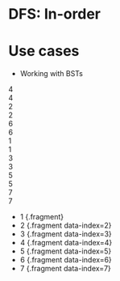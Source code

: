 # DFS: In-order

# Use cases

* Working with BSTs

<div class="row">
<div class="cell-5">


<div class="row mb-2">
<div class="node" id="dfs-in-example-1">
<div class="node-inner fragment fragment-dn" data-style="out-in" data-index="4">
4
</div>
<div class="node-inner fragment fragment-dn background-green" data-style="in-out" data-index="4">
4
</div>
</div>
</div>

<div class="row mb-2">
<div></div>
<div class="node" id="dfs-in-example-2">
<div class="node-inner fragment fragment-dn" data-style="out-in" data-index="2">
2
</div>
<div class="node-inner fragment fragment-dn background-green" data-style="in-out" data-index="2">
2
</div>
</div>
<div class="node" id="dfs-in-example-3">
<div class="node-inner fragment fragment-dn" data-style="out-in" data-index="6">
6
</div>
<div class="node-inner fragment fragment-dn background-green" data-style="in-out" data-index="6">
6
</div>
</div>
<div></div>
</div>

<div class="row mb-2" >
<div class="node" id="dfs-in-example-4">
<div class="node-inner fragment fragment-dn" data-style="out-in" data-index="1">
1
</div>
<div class="node-inner fragment fragment-dn background-green" data-style="in-out" data-index="1">
1
</div>
</div>
<div class="node" id="dfs-in-example-5">
<div class="node-inner fragment fragment-dn" data-style="out-in" data-index="3">
3
</div>
<div class="node-inner fragment fragment-dn background-green" data-style="in-out" data-index="3">
3
</div>
</div>
<div class="node" id="dfs-in-example-6">
<div class="node-inner fragment fragment-dn" data-style="out-in" data-index="5">
5
</div>
<div class="node-inner fragment fragment-dn background-green" data-style="in-out" data-index="5">
5
</div>
</div>
<div class="node" id="dfs-in-example-7">
<div class="node-inner fragment fragment-dn" data-style="out-in" data-index="7">
7
</div>
<div class="node-inner fragment fragment-dn background-green" data-style="in-out" data-index="7">
7
</div>
</div>
</div>

</div>
<div class="cell-1">

* 1 {.fragment}
* 2 {.fragment data-index=2}
* 3 {.fragment data-index=3}
* 4 {.fragment data-index=4}
* 5 {.fragment data-index=5}
* 6 {.fragment data-index=6}
* 7 {.fragment data-index=7}

</div>


<div class="line line-arrow-end" data-from="dfs-in-example-1" data-to="dfs-in-example-2" data-from-side="b" data-to-side="t"></div>
<div class="line line-arrow-end" data-from="dfs-in-example-1" data-to="dfs-in-example-3" data-from-side="b" data-to-side="t"></div>
<div class="line line-arrow-end" data-from="dfs-in-example-2" data-to="dfs-in-example-4" data-from-side="b" data-to-side="t"></div>
<div class="line line-arrow-end" data-from="dfs-in-example-2" data-to="dfs-in-example-5" data-from-side="b" data-to-side="t"></div>
<div class="line line-arrow-end" data-from="dfs-in-example-3" data-to="dfs-in-example-6" data-from-side="b" data-to-side="t"></div>
<div class="line line-arrow-end" data-from="dfs-in-example-3" data-to="dfs-in-example-7" data-from-side="b" data-to-side="t"></div>

